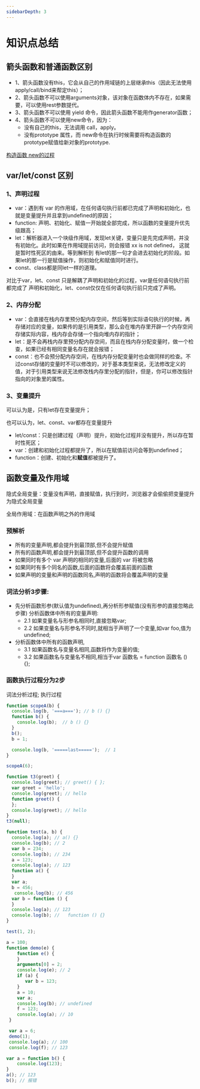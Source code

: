 ```yaml
---
sidebarDepth: 3
---
```

# 知识点总结

## 箭头函数和普通函数区别

* 1、箭头函数没有this，它会从自己的作用域链的上层继承this（因此无法使用apply/call/bind来帮定this）；
* 2、箭头函数不可以使用arguments对象，该对象在函数体内不存在，如果需要，可以使用rest参数提代。
* 3、箭头函数不可以使用 yield 命令，因此箭头函数不能用作generator函数；
* 4、箭头函数不可以使用new命令，因为：
  * 没有自己的this，无法调用 call，apply。
  * 没有prototype 属性，而 new命令在执行时候需要将构造函数的prototype赋值给新对象的prototype.
  
[构造函数 new的过程](/base/javascript/newConstructor.html)

## var/let/const 区别

### 1、声明过程

* var：遇到有 var 的作用域，在任何语句执行前都已完成了声明和初始化，也就是变量提升并且拿到undefined的原因；
* function: 声明、初始化、赋值一开始就全部完成，所以函数的变量提升优先级跟高；
* let：解析器进入一个块级作用域，发现let关键，变量只是先完成声明，并没有初始化。此时如果在作用域提前访问，则会报错 xx is not defined， 这就是暂时性死区的由来。等到解析到 有let的那一句才会进去初始化的阶段。如果let的那一行是赋值操作，则初始化和赋值同时进行。
* const、class都是同let一样的道理。

对比于var，let、const 只是解耦了声明和初始化的过程，var是任何语句执行前都完成了 声明和初始化，let、const仅仅在任何语句执行前只完成了声明。

### 2、内存分配

* var：会直接在栈内存里预分配内存空间，然后等到实际语句执行的时候，再存储对应的变量，如果传的是引用类型，那么会在堆内存里开辟一个内存空间存储实际内容，栈内存会存储一个指向堆内存的指针；
* let：是不会再栈内存里预分配内存空间，而且在栈内存分配变量时，做一个检查，如果已经有相同变量名存在就会报错；
* const：也不会预分配内存空间，在栈内存分配变量时也会做同样的检查。不过const存储的变量时不可以修改的，对于基本类型来说，无法修改定义的值，对于引用类型来说无法修改栈内存里分配的指针，但是，你可以修改指针指向的对象里的属性。

### 3、变量提升

可以认为是，只有let存在变量提升；

也可以认为，let、const、var都存在变量提升

* let/const：只是创建过程（声明）提升，初始化过程并没有提升，所以存在暂时性死区；
* var：创建和初始化过程都提升了，所以在赋值前访问会等到undefined；
* function：创建、初始化和**赋值**都被提升了。

## 函数变量及作用域

隐式全局变量：变量没有声明，直接赋值，执行到时，浏览器才会偷偷把变量提升为隐式全局变量

全局作用域：在函数声明之外的作用域

### 预解析

* 所有的变量声明,都会提升到最顶部,但不会提升赋值
* 所有的函数声明,都会提升到最顶部,但不会提升函数的调用
* 如果同时有多个 var 声明的相同的变量,后面的 var 将被忽略
* 如果同时有多个同名的函数,后面的函数将会覆盖前面的函数
* 如果声明的变量和声明的函数同名,声明的函数将会覆盖声明的变量

### 词法分析3步骤:

* 先分析函数形参(默认值为undefined),再分析形参赋值(没有形参的直接忽略此步骤)
分析函数体中所有的变量声明:
  * 2.1 如果变量名与形参名相同时,直接忽略var;
  * 2.2 如果变量名与形参名不同时,就相当于声明了一个变量,如var foo,值为undefined;
* 分析函数体中所有的函数声明,
  * 3.1 如果函数名与变量名相同,函数将作为变量的值;
  * 3.2 如果函数名与变量名不相同,相当于var 函数名 = function 函数名 () {};

### 函数执行过程分为2步

词法分析过程;
执行过程

```js
function scopeA(b) {
  console.log(b, '===a==='); // b () {}
  function b() {
    console.log(b);  // b () {}
  }
  b();
  b = 1;

  console.log(b, '=====last=====');  // 1
}

scopeA(6);
```

```js
function t3(greet) {
  console.log(greet); // greet() { };
  var greet = 'hello';
  console.log(greet); // hello
  function greet() {
  };
  console.log(greet); // hello
}
t3(null);
```

```js
function test(a, b) {
  console.log(a); // a() {}
  console.log(b); // 2
  var b = 234;
  console.log(b); // 234
  a = 123;
  console.log(a); // 123
  function a() {
  }
  var a;
  b = 456;
   console.log(b); // 456
  var b = function () {
  }
  console.log(a); // 123
  console.log(b); //   function () {}
}

test(1, 2);
```

```js
a = 100;
function demo(e) {
	function e() {
    }
    arguments[0] = 2;
    console.log(e); // 2
    if (a) {
       var b = 123;
    }
    a = 10;
    var a;
    console.log(b); // undefined
    f = 123;
    console.log(a); // 10
 }

 var a = 6;
 demo(1);
 console.log(a); // 100
 console.log(f); // 123
```

```js
var a = function b() {
	console.log(123);
}
a(); // 123
b(); // 报错
```
